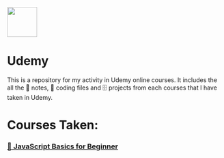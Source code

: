 <img height="70" src="https://www.udemy.com/staticx/udemy/images/v6/logo-coral.svg">

# Udemy
This is a repository for my activity in Udemy online courses. It includes the all the :closed_book: notes, :floppy_disk: coding files and :file_cabinet: projects from each courses that I have taken in Udemy.

# Courses Taken:
### [:open_file_folder: JavaScript Basics for Beginner ](https://github.com/andreassosilo/udemy/tree/master/jsBasicsForBeginners)
